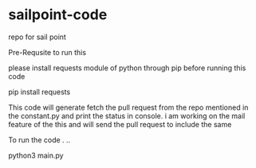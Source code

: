 # sailpoint-code
repo for sail point

Pre-Requsite to run this 

please install requests module of python through pip  before running this code

pip install requests

This code will generate fetch the pull request from the repo mentioned in the constant.py and print the status in console.
i am working on the mail feature of the this and will send the pull request to include the same 


To run the code . .. 

python3 main.py